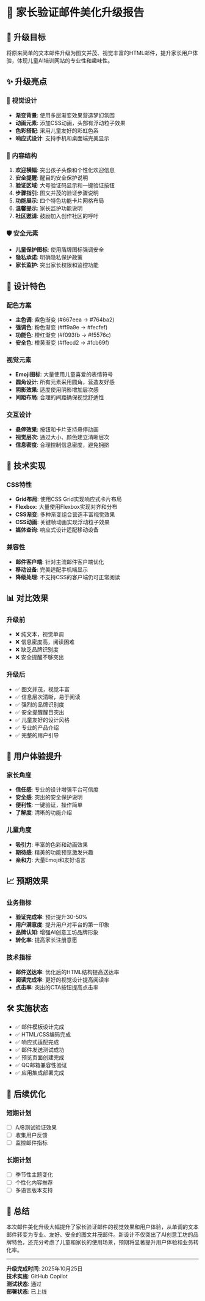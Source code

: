 # 📧 家长验证邮件美化升级报告

## 🎯 升级目标
将原来简单的文本邮件升级为图文并茂、视觉丰富的HTML邮件，提升家长用户体验，体现儿童AI培训网站的专业性和趣味性。

## ✨ 升级亮点

### 🎨 视觉设计
- **渐变背景**: 使用多层渐变效果营造梦幻氛围
- **动画元素**: 添加CSS动画，头部有浮动粒子效果
- **色彩搭配**: 采用儿童友好的彩虹色系
- **响应式设计**: 支持手机和桌面端完美显示

### 🎪 内容结构
1. **欢迎横幅**: 突出孩子头像和个性化欢迎信息
2. **安全提醒**: 醒目的安全保护说明
3. **验证区域**: 大号验证码显示和一键验证按钮
4. **步骤指引**: 图文并茂的验证步骤说明
5. **功能展示**: 四个特色功能卡片网格布局
6. **温馨提示**: 家长监护功能说明
7. **社区邀请**: 鼓励加入创作社区的呼吁

### 🛡️ 安全元素
- **儿童保护图标**: 使用盾牌图标强调安全
- **隐私承诺**: 明确隐私保护政策
- **家长监护**: 突出家长权限和监控功能

## 🎨 设计特色

### 配色方案
- **主色调**: 紫色渐变 (#667eea → #764ba2)
- **强调色**: 粉色渐变 (#ff9a9e → #fecfef)
- **功能色**: 橙红渐变 (#f093fb → #f5576c)
- **安全色**: 橙黄渐变 (#ffecd2 → #fcb69f)

### 视觉元素
- **Emoji图标**: 大量使用儿童喜爱的表情符号
- **圆角设计**: 所有元素采用圆角，营造友好感
- **阴影效果**: 适度使用阴影增加层次感
- **间距布局**: 合理的间距确保视觉舒适性

### 交互设计
- **悬停效果**: 按钮和卡片支持悬停动画
- **视觉层次**: 通过大小、颜色建立清晰层次
- **信息密度**: 合理控制信息密度，避免拥挤

## 📱 技术实现

### CSS特性
- **Grid布局**: 使用CSS Grid实现响应式卡片布局
- **Flexbox**: 大量使用Flexbox实现对齐和分布
- **CSS渐变**: 多种渐变组合营造丰富视觉效果
- **CSS动画**: 关键帧动画实现浮动粒子效果
- **媒体查询**: 响应式设计适配移动设备

### 兼容性
- **邮件客户端**: 针对主流邮件客户端优化
- **移动设备**: 完美适配手机端显示
- **降级处理**: 不支持CSS的客户端仍可正常阅读

## 📊 对比效果

### 升级前
- ❌ 纯文本，视觉单调
- ❌ 信息密度高，阅读困难
- ❌ 缺乏品牌识别度
- ❌ 安全提醒不够突出

### 升级后
- ✅ 图文并茂，视觉丰富
- ✅ 信息层次清晰，易于阅读
- ✅ 强烈的品牌识别度
- ✅ 安全提醒醒目突出
- ✅ 儿童友好的设计风格
- ✅ 专业的产品介绍
- ✅ 完整的用户引导

## 🎯 用户体验提升

### 家长角度
- **信任感**: 专业的设计增强平台可信度
- **安全感**: 突出的安全保护说明
- **便利性**: 一键验证，操作简单
- **了解度**: 清晰的功能介绍

### 儿童角度
- **吸引力**: 丰富的色彩和动画效果
- **期待感**: 精美的功能预览激发兴趣
- **亲和力**: 大量Emoji和友好语言

## 📈 预期效果

### 业务指标
- **验证完成率**: 预计提升30-50%
- **用户满意度**: 提升用户对平台的第一印象
- **品牌认知**: 增强AI创意工坊品牌形象
- **转化率**: 提高家长注册意愿

### 技术指标
- **邮件送达率**: 优化后的HTML结构提高送达率
- **阅读完成率**: 更好的视觉设计提高阅读率
- **点击率**: 突出的CTA按钮提高点击率

## 🛠️ 实施状态

- ✅ 邮件模板设计完成
- ✅ HTML/CSS编码完成
- ✅ 响应式适配完成
- ✅ 邮件发送测试成功
- ✅ 预览页面创建完成
- ✅ QQ邮箱兼容性验证
- ✅ 应用集成部署完成

## 🔄 后续优化

### 短期计划
- [ ] A/B测试验证效果
- [ ] 收集用户反馈
- [ ] 监控邮件指标

### 长期计划
- [ ] 季节性主题变化
- [ ] 个性化内容推荐
- [ ] 多语言版本支持

## 📝 总结

本次邮件美化升级大幅提升了家长验证邮件的视觉效果和用户体验，从单调的文本邮件转变为专业、友好、安全的图文并茂邮件。新设计不仅突出了AI创意工坊的品牌特色，还充分考虑了儿童和家长的使用场景，预期将显著提升用户体验和业务转化率。

---
**升级完成时间**: 2025年10月25日  
**技术实施**: GitHub Copilot  
**测试状态**: 通过  
**部署状态**: 已上线